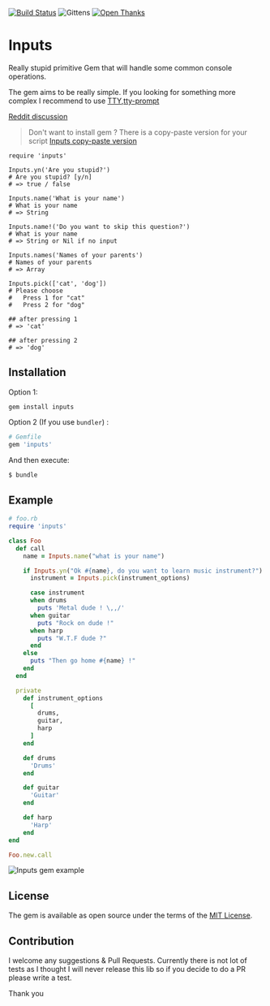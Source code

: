 [![Build Status](https://travis-ci.org/equivalent/inputs.svg?branch=master)](https://travis-ci.org/equivalent/inputs)
![Gittens](http://gittens.r15.railsrumble.com//badge/equivalent/inputs)
[![Open Thanks](https://thawing-falls-79026.herokuapp.com/images/thanks-2.svg)](https://thawing-falls-79026.herokuapp.com/r/fpjrqlob)

# Inputs

Really stupid primitive Gem that will handle some common console operations.

The gem aims to be really simple. If you looking for something more complex I recommend to use
[TTY](http://piotrmurach.github.io/tty/),[tty-prompt](https://github.com/piotrmurach/tty-prompt)

[Reddit discussion](https://www.reddit.com/r/ruby/comments/4i5dep/gem_inputs_another_pointless_gem_for_handling/)

> Don't want to install gem ? There is a copy-paste version for your script [Inputs copy-paste version](https://gist.github.com/equivalent/5a428eb71e1f511e2a352b3865898d87)

```
require 'inputs'

Inputs.yn('Are you stupid?')
# Are you stupid? [y/n]
# => true / false

Inputs.name('What is your name')
# What is your name
# => String

Inputs.name!('Do you want to skip this question?')
# What is your name
# => String or Nil if no input

Inputs.names('Names of your parents')
# Names of your parents
# => Array

Inputs.pick(['cat', 'dog'])
# Please choose
#   Press 1 for "cat"
#   Press 2 for "dog"

## after pressing 1
# => 'cat'

## after pressing 2
# => 'dog'
```

## Installation

Option 1:

`gem install inputs`

Option 2 (If you use `bundler`) :

```ruby
# Gemfile
gem 'inputs'
```

And then execute:

```bash
$ bundle
```

## Example

```ruby
# foo.rb
require 'inputs'

class Foo
  def call
    name = Inputs.name("what is your name")

    if Inputs.yn("Ok #{name}, do you want to learn music instrument?")
      instrument = Inputs.pick(instrument_options)

      case instrument
      when drums
        puts 'Metal dude ! \,,/'
      when guitar
        puts "Rock on dude !"
      when harp
        puts "W.T.F dude ?"
      end
    else
      puts "Then go home #{name} !"
    end
  end

  private
    def instrument_options
      [
        drums,
        guitar,
        harp
      ]
    end

    def drums
      'Drums'
    end

    def guitar
      'Guitar'
    end

    def harp
      'Harp'
    end
end

Foo.new.call
```

![Inputs gem example](https://raw.githubusercontent.com/equivalent/scrapbook2/master/assets/images/2016/inptus-gem-example.png)

## License

The gem is available as open source under the terms of the [MIT License](http://opensource.org/licenses/MIT).

## Contribution

I welcome any suggestions & Pull Requests. Currently there is not lot of
tests as I thought I will never release this lib so if you decide to do
a PR please write a test.

Thank you


